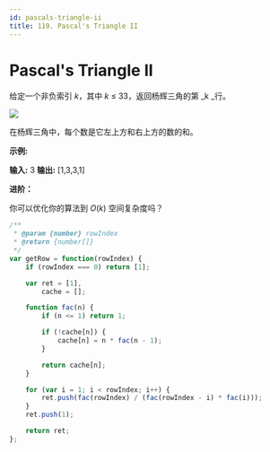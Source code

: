 ```yaml
---
id: pascals-triangle-ii
title: 119. Pascal's Triangle II
---
```


# Pascal's Triangle II

给定一个非负索引 _k_，其中 _k_ ≤ 33，返回杨辉三角的第 _k _行。

![](https://upload.wikimedia.org/wikipedia/commons/0/0d/PascalTriangleAnimated2.gif)

在杨辉三角中，每个数是它左上方和右上方的数的和。

**示例:**

**输入:** 3 **输出:** \[1,3,3,1]

**进阶：**

你可以优化你的算法到 _O_(_k_) 空间复杂度吗？



```javascript
/**
 * @param {number} rowIndex
 * @return {number[]}
 */
var getRow = function(rowIndex) {
    if (rowIndex === 0) return [1];

    var ret = [1],
    	cache = [];

    function fac(n) {
    	if (n <= 1) return 1;

    	if (!cache[n]) {
    		cache[n] = n * fac(n - 1);
    	}

    	return cache[n];
    }

    for (var i = 1; i < rowIndex; i++) {
    	ret.push(fac(rowIndex) / (fac(rowIndex - i) * fac(i)));
    }
    ret.push(1);

    return ret;
};
```
